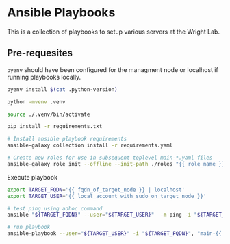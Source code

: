 # Ansible Playbooks

This is a collection of playbooks to setup various servers at the Wright Lab.

## Pre-requesites

`pyenv` should have been configured for the managment node or localhost if running playbooks locally.

```bash
pyenv install $(cat .python-version)

python -mvenv .venv

source ./.venv/bin/activate

pip install -r requirements.txt
```

```bash
# Install ansible playbook requirements
ansible-galaxy collection install -r requirements.yaml

# Create new roles for use in subsequent toplevel main-*.yaml files
ansible-galaxy role init --offline --init-path ./roles "{{ role_name }}"
```

Execute playbook

```bash
export TARGET_FQDN='{{ fqdn_of_target_node }} | localhost'
export TARGET_USER='{{ local_account_with_sudo_on_target_node }}'

# test ping using adhoc command
ansible "${TARGET_FQDN}" --user="${TARGET_USER}"  -m ping -i "${TARGET_FQDN}",

# run playbook
ansible-playbook --user="${TARGET_USER}" -i "${TARGET_FQDN}", "main-{{ name_of_app }}.yaml"
```